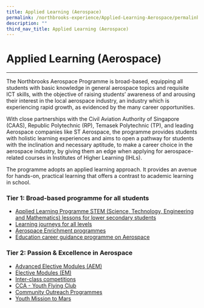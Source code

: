 ```yaml
---
title: Applied Learning (Aerospace)
permalink: /northbrooks-experience/Applied-Learning-Aerospace/permalink/
description: ""
third_nav_title: Applied Learning (Aerospace)
---
```

Applied Learning (Aerospace)
============================

  

---

The Northbrooks Aerospace Programme is broad-based, equipping all students with basic knowledge in general aerospace topics and requisite ICT skills, with the objective of raising students’ awareness of and arousing their interest in the local aerospace industry, an industry which is experiencing rapid growth, as evidenced by the many career opportunities.

With close partnerships with the Civil Aviation Authority of Singapore (CAAS), Republic Polytechnic (RP), Temasek Polytechnic (TP), and leading Aerospace companies like ST Aerospace, the programme provides students with holistic learning experiences and aims to open a pathway for students with the inclination and necessary aptitude, to make a career choice in the aerospace industry, by giving them an edge when applying for aerospace-related courses in Institutes of Higher Learning (IHLs).

The programme adopts an applied learning approach. It provides an avenue for hands-on, practical learning that offers a contrast to academic learning in school. 

### Tier 1: Broad-based programme for all students

*  [Applied Learning Programme STEM (Science, Technology, Engineering and Mathematics) lessons for lower secondary students](/northbrooks-experience/Applied-Learning-Aerospace/Applied-Learning-Programme-STEM/permalink/)
*   [Learning journeys for all levels](/northbrooks-experience/Applied-Learning-Aerospace/Learning-journeys-for-all-levels/permalink/)
*   [Aerospace Enrichment programmes](/northbrooks-experience/Applied-Learning-Aerospace/Aerospace-Enrichment-programmes/permalink/)
* [Education career guidance programme on Aerospace](/northbrooks-experience/Applied-Learning-Aerospace/ECG-on-Aerospace/permalink/)

### Tier 2: Passion & Excellence in Aerospace
* [Advanced Elective Modules (AEM)](/northbrooks-experience/Applied-Learning-Aerospace/Advanced-Elective-Modules-AEM/permalink/)
*  [Elective Modules (EM)](/northbrooks-experience/Applied-Learning-Aerospace/Elective-Modules-EM/permalink/)
* [Inter-class competitions](/northbrooks-experience/Applied-Learning-Aerospace/Inter-class-competitions/permalink/)
* [CCA - Youth Flying Club](/Youth-Flying-Club/permalink/)
* [Community Outreach Programmes](/northbrooks-experience/Applied-Learning-Aerospace/Community-Outreach-Programmes/permalink/)
* [Youth Mission to Mars](/Youth-Mission-to-Mars-13-17-June/permalink/)
